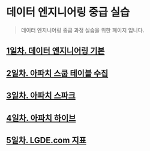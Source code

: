 # 데이터 엔지니어링 중급 실습

> 데이터 엔지니어링 중급 과정 실습을 위한 페이지 입니다.

## [1일차. 데이터 엔지니어링 기본](https://github.com/psyoblade/data-engineer-intermediate-training/tree/master/day1/README.md)

## [2일차. 아파치 스쿱 테이블 수집](https://github.com/psyoblade/data-engineer-intermediate-training/tree/master/day2/README.md)
        
## [3일차. 아파치 스파크](https://github.com/psyoblade/data-engineer-intermediate-training/tree/master/day3/README.md)

## [4일차. 아파치 하이브](https://github.com/psyoblade/data-engineer-intermediate-training/tree/master/day4/README.md)
        
## [5일차. LGDE.com 지표](https://github.com/psyoblade/data-engineer-intermediate-training/tree/master/day5/README.md)

